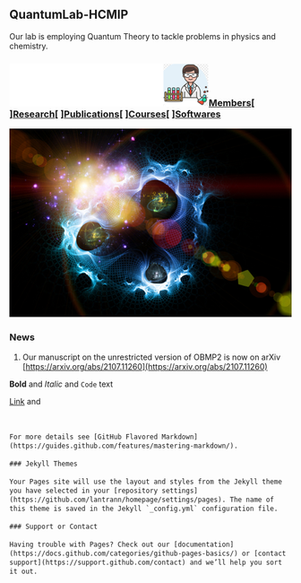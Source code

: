 ## QuantumLab-HCMIP

Our lab is employing Quantum Theory to tackle problems in physics and chemistry. 

### ![Image](test2.png)[Members](Members)[         ][Research](Research)[         ][Publications](Publications)[         ][Courses](Courses)[         ][Softwares](Softwares)

![Image](test.jpg)

### News
1. Our manuscript on the unrestricted version of OBMP2 is now on arXiv [https://arxiv.org/abs/2107.11260](https://arxiv.org/abs/2107.11260)

**Bold** and _Italic_ and `Code` text

[Link](url) and 
```


For more details see [GitHub Flavored Markdown](https://guides.github.com/features/mastering-markdown/).

### Jekyll Themes

Your Pages site will use the layout and styles from the Jekyll theme you have selected in your [repository settings](https://github.com/lantrann/homepage/settings/pages). The name of this theme is saved in the Jekyll `_config.yml` configuration file.

### Support or Contact

Having trouble with Pages? Check out our [documentation](https://docs.github.com/categories/github-pages-basics/) or [contact support](https://support.github.com/contact) and we’ll help you sort it out.
